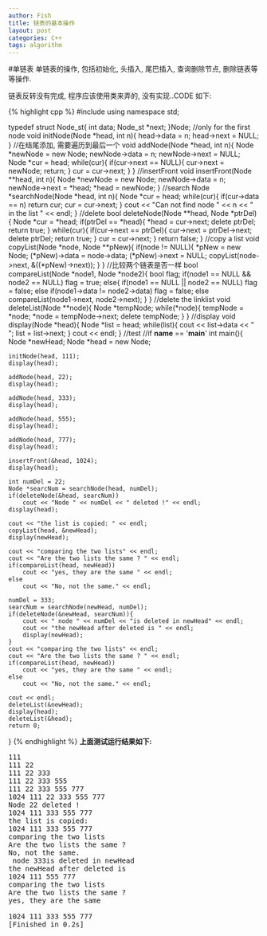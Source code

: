 ```yaml
---
author: Fish
title: 链表的基本操作
layout: post
categories: C++
tags: algorithm
---
```


#单链表
单链表的操作, 包括初始化, 头插入, 尾巴插入, 查询删除节点, 删除链表等等操作.


链表反转没有完成, 程序应该使用类来弄的, 没有实现..CODE 如下:
<!--more-->
{% highlight cpp %}
#include <iostream>
using namespace std;

typedef struct Node_st{
    int data;
    Node_st *next;
}Node;
//only for the first node 
void initNode(Node *head, int n){
    head->data = n;
    head->next = NULL;
}
//在结尾添加, 需要遍历到最后一个
void addNode(Node *head, int n){
    Node *newNode = new Node;
    newNode->data = n;
    newNode->next = NULL;
    Node *cur = head;
    while(cur){
        if(cur->next == NULL){
            cur->next = newNode;
            return;
        }
        cur = cur->next;
    }
}
//insertFront
void insertFront(Node **head, int n){
    Node *newNode = new Node;
    newNode->data = n;
    newNode->next = *head;
    *head = newNode;
}
//search
Node *searchNode(Node *head, int n){
    Node *cur = head;
    while(cur){
        if(cur->data == n)
            return cur;
        cur = cur->next;
    }
    cout << "Can not find node " << n << " in the list " << endl;
}
//delete
bool deleteNode(Node **head, Node *ptrDel){
    Node *cur = *head;
    if(ptrDel == *head){
        *head = cur->next;
        delete ptrDel;
        return true;
    }
    while(cur){
        if(cur->next == ptrDel){
            cur->next = ptrDel->next;
            delete ptrDel;
            return true;
        }
        cur = cur->next;
    }
    return false;
}
//copy a list
void copyList(Node *node, Node **pNew){
    if(node != NULL){
        *pNew = new Node;
        (*pNew)->data = node->data;
        (*pNew)->next = NULL;
        copyList(node->next, &((*pNew)->next));
    }
}
//比较两个链表是否一样
bool compareList(Node *node1, Node *node2){
    bool flag;
    if(node1 == NULL && node2 == NULL)
        flag = true;
    else{
        if(node1 == NULL || node2 == NULL)
            flag = false;
        else if(node1->data != node2->data)
            flag = false;
        else
            compareList(node1->next, node2->next);
    }
}
//delete the linklist
void deleteList(Node **node){
   Node *tempNode;
   while(*node){
       tempNode = *node;
       *node = tempNode->next;
       delete tempNode;
   }
}
//display
void display(Node *head){
    Node *list = head;
    while(list){
        cout << list->data << " ";
        list = list->next;
    }
    cout << endl;
}
//test
//if __name__ == '__main__'
int main(){
    Node *newHead;
    Node *head = new Node;

    initNode(head, 111);
    display(head);
    
    addNode(head, 22);
    display(head);

    addNode(head, 333);
    display(head);

    addNode(head, 555);
    display(head);

    addNode(head, 777);
    display(head);

    insertFront(&head, 1024);
    display(head);

    int numDel = 22;
    Node *searcNum = searchNode(head, numDel);
    if(deleteNode(&head, searcNum))
        cout << "Node " << numDel << " deleted !" << endl;
    display(head);

    cout << "the list is copied: " << endl;
    copyList(head, &newHead);
    display(newHead);

    cout << "comparing the two lists" << endl;
    cout << "Are the two lists the same ? " << endl;
    if(compareList(head, newHead))
        cout << "yes, they are the same " << endl;
    else
        cout << "No, not the same." << endl;

    numDel = 333;
    searcNum = searchNode(newHead, numDel);
    if(deleteNode(&newHead, searcNum)){
        cout << " node " << numDel << "is deleted in newHead" << endl;
        cout << "the newHead after deleted is " << endl;
        display(newHead);
    }
    cout << "comparing the two lists" << endl;
    cout << "Are the two lists the same ? " << endl;
    if(compareList(head, newHead))
        cout << "yes, they are the same " << endl;
    else
        cout << "No, not the same." << endl;

    cout << endl;
    deleteList(&newHead);
    display(head);
    deleteList(&head);
    return 0;
}
{% endhighlight %}
<b>上面测试运行结果如下:</b>
<pre>
111 
111 22 
111 22 333 
111 22 333 555 
111 22 333 555 777 
1024 111 22 333 555 777 
Node 22 deleted !
1024 111 333 555 777 
the list is copied: 
1024 111 333 555 777 
comparing the two lists
Are the two lists the same ? 
No, not the same.
 node 333is deleted in newHead
the newHead after deleted is 
1024 111 555 777 
comparing the two lists
Are the two lists the same ? 
yes, they are the same 

1024 111 333 555 777 
[Finished in 0.2s]
</pre>
